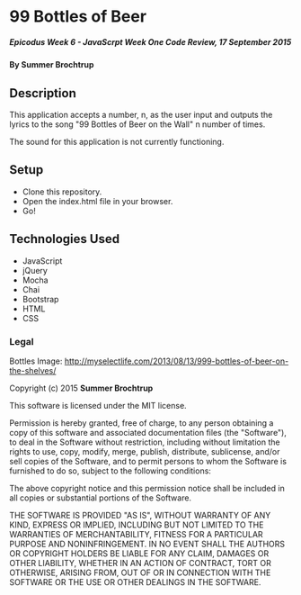 # 99 Bottles of Beer

##### _Epicodus Week 6 - JavaScrpt Week One Code Review, 17 September 2015_

#### By **Summer Brochtrup**

## Description

This application accepts a number, n,  as the user input and outputs the lyrics to the song "99 Bottles of Beer on the Wall" n number of times. 

The sound for this application is not currently functioning. 

## Setup

* Clone this repository.
* Open the index.html file in your browser.
* Go!

## Technologies Used

* JavaScript
* jQuery
* Mocha
* Chai
* Bootstrap
* HTML
* CSS

### Legal

Bottles Image: http://myselectlife.com/2013/08/13/999-bottles-of-beer-on-the-shelves/

Copyright (c) 2015 **Summer Brochtrup**

This software is licensed under the MIT license.

Permission is hereby granted, free of charge, to any person obtaining a copy
of this software and associated documentation files (the "Software"), to deal
in the Software without restriction, including without limitation the rights
to use, copy, modify, merge, publish, distribute, sublicense, and/or sell
copies of the Software, and to permit persons to whom the Software is
furnished to do so, subject to the following conditions:

The above copyright notice and this permission notice shall be included in
all copies or substantial portions of the Software.

THE SOFTWARE IS PROVIDED "AS IS", WITHOUT WARRANTY OF ANY KIND, EXPRESS OR
IMPLIED, INCLUDING BUT NOT LIMITED TO THE WARRANTIES OF MERCHANTABILITY,
FITNESS FOR A PARTICULAR PURPOSE AND NONINFRINGEMENT. IN NO EVENT SHALL THE
AUTHORS OR COPYRIGHT HOLDERS BE LIABLE FOR ANY CLAIM, DAMAGES OR OTHER
LIABILITY, WHETHER IN AN ACTION OF CONTRACT, TORT OR OTHERWISE, ARISING FROM,
OUT OF OR IN CONNECTION WITH THE SOFTWARE OR THE USE OR OTHER DEALINGS IN
THE SOFTWARE.
